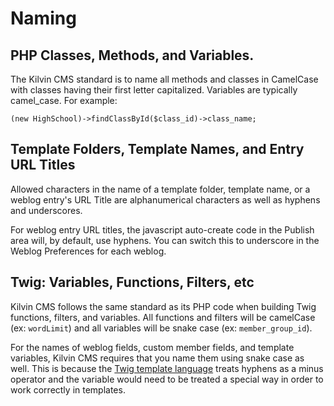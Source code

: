 
# Naming

## PHP Classes, Methods, and Variables.

The Kilvin CMS standard is to name all methods and classes in CamelCase with classes having their first letter capitalized. Variables are typically camel_case. For example: 

`(new HighSchool)->findClassById($class_id)->class_name;`

## Template Folders, Template Names, and Entry URL Titles

Allowed characters in the name of a template folder, template name, or a weblog entry's URL Title are alphanumerical characters as well as hyphens and underscores.

For weblog entry URL titles, the javascript auto-create code in the Publish area will, by default, use hyphens. You can switch this to underscore in the Weblog Preferences for each weblog.

## Twig: Variables, Functions, Filters, etc

Kilvin CMS follows the same standard as its PHP code when building Twig functions, filters, and variables.  All functions and filters will be camelCase (ex: `wordLimit`) and all variables will be snake case (ex: `member_group_id`).

For the names of weblog fields, custom member fields, and template variables, Kilvin CMS requires that you name them using snake case as well. This is because the [Twig template language](https://twig.symfony.com/doc/2.x/templates.html#variables) treats hyphens as a minus operator and the variable would need to be treated a special way in order to work correctly in templates. 